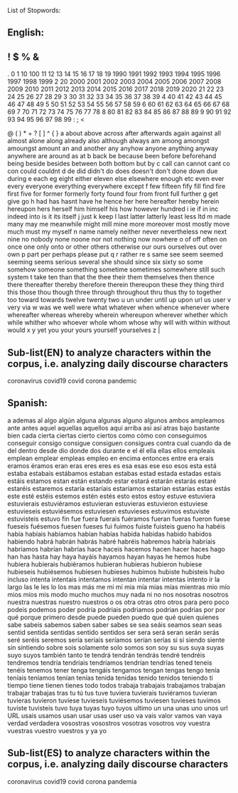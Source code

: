 List of Stopwords: 

## English:
!
$
%
&
-
.
0
1
10
100
11
12
13
14
15
16
17
18
19
1990
1991
1992
1993
1994
1995
1996
1997
1998
1999
2
20
2000
2001
2002
2003
2004
2005
2006
2007
2008
2009
2010
2011
2012
2013
2014
2015
2016
2017
2018
2019
2020
21
22
23
24
25
26
27
28
29
3
30
31
32
33
34
35
36
37
38
39
4
40
41
42
43
44
45
46
47
48
49
5
50
51
52
53
54
55
56
57
58
59
6
60
61
62
63
64
65
66
67
68
69
7
70
71
72
73
74
75
76
77
78
8
80
81
82
83
84
85
86
87
88
89
9
90
91
92
93
94
95
96
97
98
99
:
;
<
>
@
\(
\)
\*
\+
\?
\[
\]
\^
\{
\}
a
about
above
across
after
afterwards
again
against
all
almost
alone
along
already
also
although
always
am
among
amongst
amoungst
amount
an
and
another
any
anyhow
anyone
anything
anyway
anywhere
are
around
as
at
b
back
be
because
been
before
beforehand
being
beside
besides
between
both
bottom
but
by
c
call
can
cannot
cant
co
con
could
couldnt
d
de
did
didn't
do
does
doesn't
don't
done
down
due
during
e
each
eg
eight
either
eleven
else
elsewhere
enough
etc
even
ever
every
everyone
everything
everywhere
except
f
few
fifteen
fify
fill
find
fire
first
five
for
former
formerly
forty
found
four
from
front
full
further
g
get
give
go
h
had
has
hasnt
have
he
hence
her
here
hereafter
hereby
herein
hereupon
hers
herself
him
himself
his
how
however
hundred
i
ie
if
in
inc
indeed
into
is
it
its
itself
j
just
k
keep
l
last
latter
latterly
least
less
ltd
m
made
many
may
me
meanwhile
might
mill
mine
more
moreover
most
mostly
move
much
must
my
myself
n
name
namely
neither
never
nevertheless
new
next
nine
no
nobody
none
noone
nor
not
nothing
now
nowhere
o
of
off
often
on
once
one
only
onto
or
other
others
otherwise
our
ours
ourselves
out
over
own
p
part
per
perhaps
please
put
q
r
rather
re
s
same
see
seem
seemed
seeming
seems
serious
several
she
should
since
six
sixty
so
some
somehow
someone
something
sometime
sometimes
somewhere
still
such
system
t
take
ten
than
that
the
thee
their
them
themselves
then
thence
there
thereafter
thereby
therefore
therein
thereupon
these
they
thing
third
this
those
thou
though
three
through
throughout
thru
thus
thy
to
together
too
toward
towards
twelve
twenty
two
u
un
under
until
up
upon
url
us
user
v
very
via
w
was
we
well
were
what
whatever
when
whence
whenever
where
whereafter
whereas
whereby
wherein
whereupon
wherever
whether
which
while
whither
who
whoever
whole
whom
whose
why
will
with
within
without
would
x
y
yet
you
your
yours
yourself
yourselves
z
|

## Sub-list(EN) to analyze characters within the corpus, i.e. analyzing daily discourse characters
coronavirus
covid19
covid
corona
pandemic

## Spanish:
a
ademas
al
algo
algún
alguna
algunas
alguno
algunos
ambos
ampleamos
ante
antes
aquel
aquellas
aquellos
aqui
arriba
asi
así
atras
bajo
bastante
bien
cada
cierta
ciertas
cierto
ciertos
como
cómo
con
conseguimos
conseguir
consigo
consigue
consiguen
consigues
contra
cual
cuando
da
de
del
dentro
desde
dio
donde
dos
durante
e
el
él
ella
ellas
ellos
empleais
emplean
emplear
empleas
empleo
en
encima
entonces
entre
era
erais
eramos
éramos
eran
eras
eres
eres
es
esa
esas
ese
eso
esos
esta
está
estaba
estabais
estábamos
estaban
estabas
estad
estada
estadas
estais
estáis
estamos
estan
están
estando
estar
estará
estarán
estarás
estaré
estaréis
estaremos
estaría
estaríais
estaríamos
estarían
estarías
estas
estás
este
esté
estéis
estemos
estén
estés
esto
estos
estoy
estuve
estuviera
estuvierais
estuviéramos
estuvieran
estuvieras
estuvieron
estuviese
estuvieseis
estuviésemos
estuviesen
estuvieses
estuvimos
estuviste
estuvisteis
estuvo
fin
fue
fuera
fuerais
fuéramos
fueran
fueras
fueron
fuese
fueseis
fuésemos
fuesen
fueses
fui
fuimos
fuiste
fuisteis
gueno
ha
habéis
había
habíais
habíamos
habían
habías
habida
habidas
habido
habidos
habiendo
habrá
habrán
habrás
habré
habréis
habremos
habría
habríais
habríamos
habrían
habrías
hace
haceis
hacemos
hacen
hacer
haces
hago
han
has
hasta
hay
haya
hayáis
hayamos
hayan
hayas
he
hemos
hube
hubiera
hubierais
hubiéramos
hubieran
hubieras
hubieron
hubiese
hubieseis
hubiésemos
hubiesen
hubieses
hubimos
hubiste
hubisteis
hubo
incluso
intenta
intentais
intentamos
intentan
intentar
intentas
intento
ir
la
largo
las
le
les
lo
los
mas
más
me
mi
mí
mia
mía
mias
mías
mientras
mio
mío
mios
míos
mis
modo
mucho
muchos
muy
nada
ni
no
nos
nosotras
nosotros
nuestra
nuestras
nuestro
nuestros
o
os
otra
otras
otro
otros
para
pero
poco
podeis
podemos
poder
podria
podriais
podriamos
podrian
podrias
por
por qué
porque
primero desde
puede
pueden
puedo
que
qué
quien
quienes
sabe
sabeis
sabemos
saben
saber
sabes
se
sea
seáis
seamos
sean
seas
sentid
sentida
sentidas
sentido
sentidos
ser
sera
será
seran
serán
serás
seré
seréis
seremos
sería
seríais
seríamos
serían
serías
si
sí
siendo
siente
sin
sintiendo
sobre
sois
solamente
solo
somos
son
soy
su
sus
suya
suyas
suyo
suyos
también
tanto
te
tendrá
tendrán
tendrás
tendré
tendréis
tendremos
tendría
tendríais
tendríamos
tendrían
tendrías
tened
teneis
tenéis
tenemos
tener
tenga
tengáis
tengamos
tengan
tengas
tengo
tenía
teníais
teníamos
tenían
tenías
tenida
tenidas
tenido
tenidos
teniendo
ti
tiempo
tiene
tienen
tienes
todo
todos
trabaja
trabajais
trabajamos
trabajan
trabajar
trabajas
tras
tu
tú
tus
tuve
tuviera
tuvierais
tuviéramos
tuvieran
tuvieras
tuvieron
tuviese
tuvieseis
tuviésemos
tuviesen
tuvieses
tuvimos
tuviste
tuvisteis
tuvo
tuya
tuyas
tuyo
tuyos
ultimo
un
una
unas
uno
unos
url
URL
usais
usamos
usan
usar
usas
user
uso
va
vais
valor
vamos
van
vaya
verdad
verdadera
vosostras
vosostros
vosotras
vosotros
voy
vuestra
vuestras
vuestro
vuestros
y
ya
yo

## Sub-list(ES) to analyze characters within the corpus, i.e. analyzing daily discourse characters
coronavirus
covid19
covid
corona
pandemia
